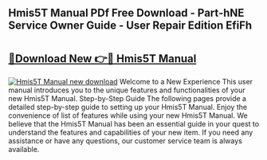 ## Hmis5T Manual PDf Free Download - Part-hNE Service Owner Guide - User Repair Edition EfiFh

# <h2><a href="http://bc15895.oget.top/?id=Hmis5T+Manual">🔗Download New 👉🔴 Hmis5T Manual</a></h2>

[![Hmis5T Manual new download](https://i.imgur.com/5g1atiW.png)](http://bc15895.oget.top/?id=Hmis5T+Manual)
Welcome to a New Experience This user manual introduces you to the unique features and functionalities of your new Hmis5T Manual. Step-by-Step Guide The following pages provide a detailed step-by-step guide to setting up your Hmis5T Manual. Enjoy the convenience of list of features while using your new Hmis5T Manual. We believe that the Hmis5T Manual has been an essential guide in your quest to understand the features and capabilities of your new item. If you need any assistance or have any questions, our customer service team is always available.
